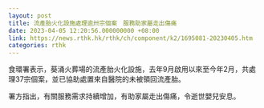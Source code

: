 ```yaml
---
layout: post
title: 流產胎火化設施處理逾卅宗個案　服務助家屬走出傷痛
date: 2023-04-05 12:20:56.000000000 +08:00
link: https://news.rthk.hk/rthk/ch/component/k2/1695081-20230405.htm
categories: rthk
---
```


食環署表示，葵涌火葬場的流產胎火化設施，去年9月啟用以來至今年2月，共處理37宗個案，並已協助處置來自醫院的未被領回流產胎。

署方指出，有關服務需求持續增加，有助家屬走出傷痛，令逝世嬰兒安息。
